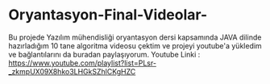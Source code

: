 # Oryantasyon-Final-Videolar-
Bu projede Yazılım mühendisliği oryantasyon dersi kapsamında JAVA dilinde hazırladığım 10 tane algoritma videosu çektim ve projeyi youtube'a yükledim ve bağlantılarını da buradan paylaşıyorum.
Youtube Linki : https://www.youtube.com/playlist?list=PLsr-_zkmpUX09X8hko3LHGkSZhlCKgHZC
